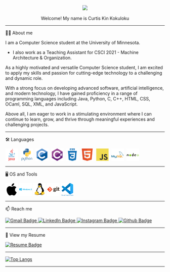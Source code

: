 <div id="header" align="center">
  <img src="https://media.giphy.com/media/v1.Y2lkPTc5MGI3NjExeTRzeHMyY3FyNmx4d3pud25jMXE4OGlwd2Z0NWxmOXN4eTRncjVzayZlcD12MV9pbnRlcm5hbF9naWZfYnlfaWQmY3Q9Zw/dWesBcTLavkZuG35MI/giphy.gif" width="400"/>
  <p style="text-align: center;">Welcome! My name is Curtis Kin Kokuloku</p>
</div>

---

:man_technologist: About me

I am a Computer Science student at the University of Minnesota.

  - I also work as a Teaching Assistant for CSCI 2021 - Machine Architecture & Organization. 

As a highly motivated and versatile Computer Science student, I am excited to apply my skills and passion for cutting-edge technology to a challenging and dynamic role.

With a strong focus on developing advanced software, artificial intelligence, and modern technology, I have gained proficiency in a range of programming languages including Java, Python, C, C++, HTML, CSS, OCaml, SQL, XML, and JavaScript.

Above all, I am eager to work in a stimulating environment where I can continue to learn, grow, and thrive through meaningful experiences and challenging projects.

---

:hammer_and_wrench: Languages

<div id="languages">
  <img src="https://github.com/devicons/devicon/blob/master/icons/java/java-original-wordmark.svg" title="Java" alt="Java" width="40" height="40"/>&nbsp;
  <img src="https://github.com/devicons/devicon/blob/master/icons/python/python-original-wordmark.svg" title="Python" alt="Python" width="40" height="40"/>&nbsp;
  <img src="https://github.com/devicons/devicon/blob/master/icons/c/c-original.svg" title="C" alt="C" width="40" height="40"/>&nbsp;
  <img src="https://github.com/devicons/devicon/blob/master/icons/csharp/csharp-original.svg" title="C#" alt="C#" width="40" height="40"/>&nbsp;
  <img src="https://github.com/devicons/devicon/blob/master/icons/css3/css3-plain-wordmark.svg"  title="CSS3" alt="CSS" width="40" height="40"/>&nbsp;
  <img src="https://github.com/devicons/devicon/blob/master/icons/html5/html5-original.svg" title="HTML5" alt="HTML" width="40" height="40"/>&nbsp;
  <img src="https://github.com/devicons/devicon/blob/master/icons/javascript/javascript-original.svg" title="JavaScript" alt="JavaScript" width="40" height="40"/>&nbsp;
  <img src="https://github.com/devicons/devicon/blob/master/icons/mysql/mysql-original-wordmark.svg" title="MySQL"  alt="MySQL" width="40" height="40"/>&nbsp;
  <img src="https://github.com/devicons/devicon/blob/master/icons/nodejs/nodejs-original-wordmark.svg" title="NodeJS" alt="NodeJS" width="40" height="40"/>&nbsp;
</div>

---

:desktop_computer: OS and Tools
<div id="tools">
  <img src="https://github.com/devicons/devicon/blob/master/icons/apple/apple-original.svg" title="Apple" **alt="Apple" width="40" height="40"/>
  <img src="https://github.com/devicons/devicon/blob/master/icons/windows8/windows8-original-wordmark.svg" title="Windows" **alt="Windows" width="40" height="40"/>
  <img src="https://github.com/devicons/devicon/blob/master/icons/linux/linux-original.svg" title="Linux" **alt="Linux" width="40" height="40"/>
  <img src="https://github.com/devicons/devicon/blob/master/icons/git/git-original-wordmark.svg" title="Git" **alt="Git" width="40" height="40"/>
  <img src="https://github.com/devicons/devicon/blob/master/icons/vscode/vscode-original-wordmark.svg" title="VSCode" **alt="VSCode" width="40" height="40"/>
</div>

---

:mailbox: Reach me

<div id="badges">
  <a href="mailto:kokul003@umn.edu">
    <img src="https://img.shields.io/badge/Gmail-orange?style=for-the-badge&logo=gmail&logoColor=white" alt="Gmail Badge"/>
  </a>
  <a href="https://www.linkedin.com/in/curtis-kokuloku/">
    <img src="https://img.shields.io/badge/LinkedIn-blue?style=for-the-badge&logo=linkedin&logoColor=white" alt="LinkedIn Badge"/>
  </a>
  <a href="https://www.instagram.com/_curtisk_/">
    <img src="https://img.shields.io/badge/Instagram-red?style=for-the-badge&logo=instagram&logoColor=white" alt="Instagram Badge"/>
  </a>
  <a href="https://github.com/curtiskokuloku">
    <img src="https://img.shields.io/badge/Github-black?style=for-the-badge&logo=github&logoColor=white" alt="Github Badge"/>
  </a>
</div>

---

:newspaper: View my Resume

<div id="resume">
  <a href="https://github.com/curtiskokuloku/web-files/blob/main/kokuloku-curtis-resume.pdf">
    <img src="https://img.shields.io/badge/Resume-yellow?style=for-the-badge&logo=resume&logoColor=white" alt="Resume Badge"/>
  </a>
</div>

---

[![Top Langs](https://github-readme-stats.vercel.app/api/top-langs/?username=curtiskokuloku)](https://github.com/anuraghazra/github-readme-stats)

---

<div id="views">
  <img src="https://komarev.com/ghpvc/?username=curtiskokuloku&style=flat-square&color=blue" alt=""/>
</div>
